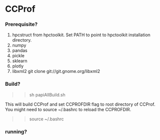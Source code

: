 # CCProf
### Prerequisite? ###

1. hpcstruct from hpctoolkit. Set PATH to point to hpctoolkit installation directory.
2. numpy
3. pandas
4. pickle
5. sklearn
6. plotly
7. libxml2
    git clone git://git.gnome.org/libxml2

### Build? ###

>>sh papiAllBuild.sh

This will build CCProf and set CCPROFDIR flag to root directory of CCProf. You might need to source ~/.bashrc to reload the CCPROFDIR.

>> source ~/.bashrc

### running? ###
